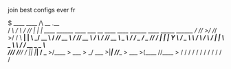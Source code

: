 join best configs ever fr

$    ____    ____    /\  __   .__                                                                                    
    / ___\  / ___\  / /_/  |_ |  |__    ____    ______  ____ ___  __  ____    ____    ______  ____  _____     ______ 
   / /_/  >/ /_/  >/ / \   __\|  |  \ _/ __ \  /  ___/_/ __ \\  \/ /_/ __ \  /    \  /  ___/_/ __ \ \__  \   /  ___/ 
   \___  / \___  // /   |  |  |   Y  \\  ___/  \___ \ \  ___/ \   / \  ___/ |   |  \ \___ \ \  ___/  / __ \_ \___ \  
/\/_____/ /_____// /    |__|  |___|  / \___  >/____  > \___  > \_/   \___  >|___|  //____  > \___  >(____  //____  > 
\/               \/                \/      \/      \/      \/            \/      \/      \/      \/      \/      \/  
                                                                                                                     
